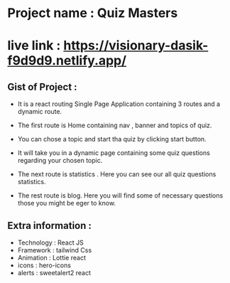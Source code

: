 
# Project name : Quiz Masters

# live link : https://visionary-dasik-f9d9d9.netlify.app/


## Gist of Project : 

* It is a react routing Single Page Application containing 3 routes and a dynamic route.

* The first route is Home containing nav , banner and topics of quiz.
* You can chose a topic and start tha quiz by clicking start button. 
* It will take you in a dynamic page containing some quiz questions regarding your chosen topic.

* The next route is statistics . Here you can see our all quiz questions statistics.

* The rest route is blog. Here you will find some of necessary questions those you might be eger to know.

## Extra information :

* Technology : React JS 
* Framework : tailwind Css 
* Animation : Lottie react 
* icons : hero-icons 
* alerts : sweetalert2 react 
